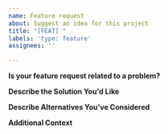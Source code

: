 ```yaml
---
name: Feature request
about: Suggest an idea for this project
title: "[FEAT] "
labels: 'type: feature'
assignees: ''

---
```


<!--
**STOP: SHOULD THIS BE A DISCUSSION?**
1. It should be a discussion if the spec is not final.
2. It should be a discussion if you don't know the spec.
3. It should be a discussion if the work isn't going to happen soon.
-->


**Is your feature request related to a problem?**
<!-- A clear and concise description of the problem. -->

**Describe the Solution You'd Like**
<!-- A clear and concise description of what you want to happen. -->

**Describe Alternatives You've Considered**
<!-- A clear and concise description of any alternative solutions or features you've considered. -->

**Additional Context**
<!-- Add any other context or screenshots about the feature request here. -->
